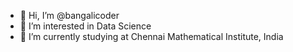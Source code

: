 - 👋 Hi, I’m @bangalicoder
- 👀 I’m interested in Data Science
- 🌱 I’m currently studying at Chennai Mathematical Institute, India

<!---
bangalicoder/bangalicoder is a ✨ special ✨ repository because its `README.md` (this file) appears on your GitHub profile.
You can click the Preview link to take a look at your changes.
--->
